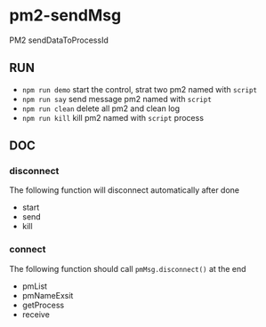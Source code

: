 # pm2-sendMsg
PM2 sendDataToProcessId

## RUN
* `npm run demo`  start the control, strat two pm2 named with `script`
* `npm run say`   send message pm2 named with `script`
* `npm run clean` delete all pm2 and clean log
* `npm run kill`  kill pm2 named with `script` process

## DOC
### disconnect
The following function will disconnect automatically after done
* start
* send
* kill

### connect
The following function should call `pmMsg.disconnect()` at the end
* pmList
* pmNameExsit
* getProcess
* receive
